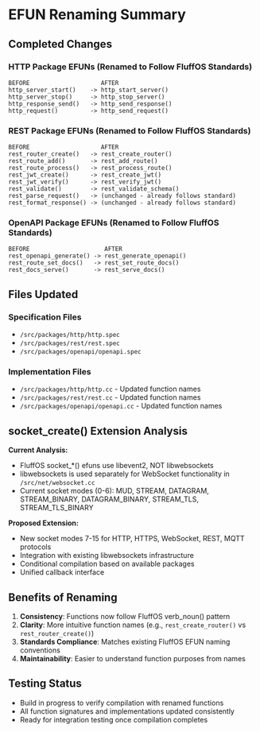 # EFUN Renaming Summary

## Completed Changes

### HTTP Package EFUNs (Renamed to Follow FluffOS Standards)

```
BEFORE                    AFTER
http_server_start()    -> http_start_server()
http_server_stop()     -> http_stop_server()
http_response_send()   -> http_send_response()
http_request()         -> http_send_request()
```

### REST Package EFUNs (Renamed to Follow FluffOS Standards)

```
BEFORE                    AFTER
rest_router_create()   -> rest_create_router()
rest_route_add()       -> rest_add_route()
rest_route_process()   -> rest_process_route()
rest_jwt_create()      -> rest_create_jwt()
rest_jwt_verify()      -> rest_verify_jwt()
rest_validate()        -> rest_validate_schema()
rest_parse_request()   -> (unchanged - already follows standard)
rest_format_response() -> (unchanged - already follows standard)
```

### OpenAPI Package EFUNs (Renamed to Follow FluffOS Standards)

```
BEFORE                     AFTER
rest_openapi_generate() -> rest_generate_openapi()
rest_route_set_docs()   -> rest_set_route_docs()
rest_docs_serve()       -> rest_serve_docs()
```

## Files Updated

### Specification Files

- `/src/packages/http/http.spec`
- `/src/packages/rest/rest.spec`
- `/src/packages/openapi/openapi.spec`

### Implementation Files

- `/src/packages/http/http.cc` - Updated function names
- `/src/packages/rest/rest.cc` - Updated function names
- `/src/packages/openapi/openapi.cc` - Updated function names

## socket_create() Extension Analysis

**Current Analysis:**

- FluffOS socket_*() efuns use libevent2, NOT libwebsockets
- libwebsockets is used separately for WebSocket functionality in `/src/net/websocket.cc`
- Current socket modes (0-6): MUD, STREAM, DATAGRAM, STREAM_BINARY, DATAGRAM_BINARY, STREAM_TLS, STREAM_TLS_BINARY

**Proposed Extension:**

- New socket modes 7-15 for HTTP, HTTPS, WebSocket, REST, MQTT protocols
- Integration with existing libwebsockets infrastructure
- Conditional compilation based on available packages
- Unified callback interface

## Benefits of Renaming

1. **Consistency**: Functions now follow FluffOS verb_noun() pattern
2. **Clarity**: More intuitive function names (e.g., `rest_create_router()` vs `rest_router_create()`)
3. **Standards Compliance**: Matches existing FluffOS EFUN naming conventions
4. **Maintainability**: Easier to understand function purposes from names

## Testing Status

- Build in progress to verify compilation with renamed functions
- All function signatures and implementations updated consistently
- Ready for integration testing once compilation completes

